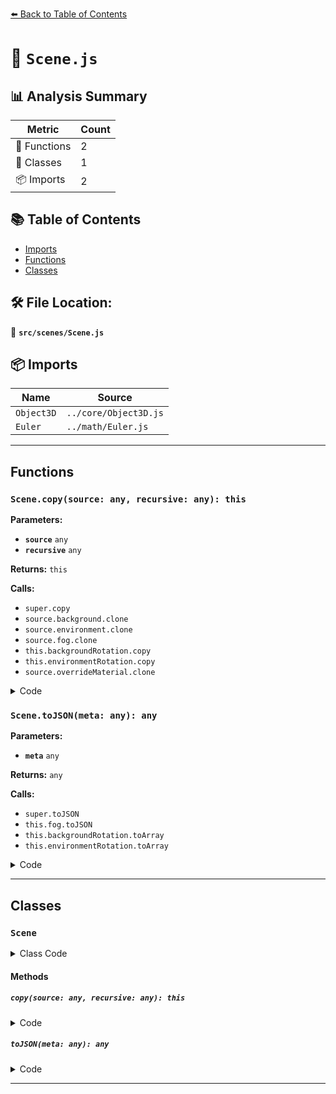 [⬅️ Back to Table of Contents](../../index.md)

# 📄 `Scene.js`

## 📊 Analysis Summary

| Metric | Count |
|--------|-------|
| 🔧 Functions | 2 |
| 🧱 Classes | 1 |
| 📦 Imports | 2 |

## 📚 Table of Contents

- [Imports](#imports)
- [Functions](#functions)
- [Classes](#classes)

## 🛠️ File Location:
📂 **`src/scenes/Scene.js`**

## 📦 Imports

| Name | Source |
|------|--------|
| `Object3D` | `../core/Object3D.js` |
| `Euler` | `../math/Euler.js` |


---

## Functions

### `Scene.copy(source: any, recursive: any): this`

**Parameters:**

- **`source`** `any`
- **`recursive`** `any`

**Returns:** `this`

**Calls:**

- `super.copy`
- `source.background.clone`
- `source.environment.clone`
- `source.fog.clone`
- `this.backgroundRotation.copy`
- `this.environmentRotation.copy`
- `source.overrideMaterial.clone`

<details><summary>Code</summary>

```typescript
copy( source, recursive ) {

		super.copy( source, recursive );

		if ( source.background !== null ) this.background = source.background.clone();
		if ( source.environment !== null ) this.environment = source.environment.clone();
		if ( source.fog !== null ) this.fog = source.fog.clone();

		this.backgroundBlurriness = source.backgroundBlurriness;
		this.backgroundIntensity = source.backgroundIntensity;
		this.backgroundRotation.copy( source.backgroundRotation );

		this.environmentIntensity = source.environmentIntensity;
		this.environmentRotation.copy( source.environmentRotation );

		if ( source.overrideMaterial !== null ) this.overrideMaterial = source.overrideMaterial.clone();

		this.matrixAutoUpdate = source.matrixAutoUpdate;

		return this;

	}
```
</details>

### `Scene.toJSON(meta: any): any`

**Parameters:**

- **`meta`** `any`

**Returns:** `any`

**Calls:**

- `super.toJSON`
- `this.fog.toJSON`
- `this.backgroundRotation.toArray`
- `this.environmentRotation.toArray`

<details><summary>Code</summary>

```typescript
toJSON( meta ) {

		const data = super.toJSON( meta );

		if ( this.fog !== null ) data.object.fog = this.fog.toJSON();

		if ( this.backgroundBlurriness > 0 ) data.object.backgroundBlurriness = this.backgroundBlurriness;
		if ( this.backgroundIntensity !== 1 ) data.object.backgroundIntensity = this.backgroundIntensity;
		data.object.backgroundRotation = this.backgroundRotation.toArray();

		if ( this.environmentIntensity !== 1 ) data.object.environmentIntensity = this.environmentIntensity;
		data.object.environmentRotation = this.environmentRotation.toArray();

		return data;

	}
```
</details>


---

## Classes

### `Scene`

<details><summary>Class Code</summary>

```ts
class Scene extends Object3D {

	/**
	 * Constructs a new scene.
	 */
	constructor() {

		super();

		/**
		 * This flag can be used for type testing.
		 *
		 * @type {boolean}
		 * @readonly
		 * @default true
		 */
		this.isScene = true;

		this.type = 'Scene';

		/**
		 * Defines the background of the scene. Valid inputs are:
		 *
		 * - A color for defining a uniform colored background.
		 * - A texture for defining a (flat) textured background.
		 * - Cube textures or equirectangular textures for defining a skybox.
		 *
		 * @type {?(Color|Texture)}
		 * @default null
		 */
		this.background = null;

		/**
		 * Sets the environment map for all physical materials in the scene. However,
		 * it's not possible to overwrite an existing texture assigned to the `envMap`
		 * material property.
		 *
		 * @type {?Texture}
		 * @default null
		 */
		this.environment = null;

		/**
		 * A fog instance defining the type of fog that affects everything
		 * rendered in the scene.
		 *
		 * @type {?(Fog|FogExp2)}
		 * @default null
		 */
		this.fog = null;

		/**
		 * Sets the blurriness of the background. Only influences environment maps
		 * assigned to {@link Scene#background}. Valid input is a float between `0`
		 * and `1`.
		 *
		 * @type {number}
		 * @default 0
		 */
		this.backgroundBlurriness = 0;

		/**
		 * Attenuates the color of the background. Only applies to background textures.
		 *
		 * @type {number}
		 * @default 1
		 */
		this.backgroundIntensity = 1;

		/**
		 * The rotation of the background in radians. Only influences environment maps
		 * assigned to {@link Scene#background}.
		 *
		 * @type {Euler}
		 * @default (0,0,0)
		 */
		this.backgroundRotation = new Euler();

		/**
		 * Attenuates the color of the environment. Only influences environment maps
		 * assigned to {@link Scene#environment}.
		 *
		 * @type {number}
		 * @default 1
		 */
		this.environmentIntensity = 1;

		/**
		 * The rotation of the environment map in radians. Only influences physical materials
		 * in the scene when {@link Scene#environment} is used.
		 *
		 * @type {Euler}
		 * @default (0,0,0)
		 */
		this.environmentRotation = new Euler();

		/**
		 * Forces everything in the scene to be rendered with the defined material. It is possible
		 * to exclude materials from override by setting {@link Material#allowOverride} to `false`.
		 *
		 * @type {?Material}
		 * @default null
		 */
		this.overrideMaterial = null;

		if ( typeof __THREE_DEVTOOLS__ !== 'undefined' ) {

			__THREE_DEVTOOLS__.dispatchEvent( new CustomEvent( 'observe', { detail: this } ) );

		}

	}

	copy( source, recursive ) {

		super.copy( source, recursive );

		if ( source.background !== null ) this.background = source.background.clone();
		if ( source.environment !== null ) this.environment = source.environment.clone();
		if ( source.fog !== null ) this.fog = source.fog.clone();

		this.backgroundBlurriness = source.backgroundBlurriness;
		this.backgroundIntensity = source.backgroundIntensity;
		this.backgroundRotation.copy( source.backgroundRotation );

		this.environmentIntensity = source.environmentIntensity;
		this.environmentRotation.copy( source.environmentRotation );

		if ( source.overrideMaterial !== null ) this.overrideMaterial = source.overrideMaterial.clone();

		this.matrixAutoUpdate = source.matrixAutoUpdate;

		return this;

	}

	toJSON( meta ) {

		const data = super.toJSON( meta );

		if ( this.fog !== null ) data.object.fog = this.fog.toJSON();

		if ( this.backgroundBlurriness > 0 ) data.object.backgroundBlurriness = this.backgroundBlurriness;
		if ( this.backgroundIntensity !== 1 ) data.object.backgroundIntensity = this.backgroundIntensity;
		data.object.backgroundRotation = this.backgroundRotation.toArray();

		if ( this.environmentIntensity !== 1 ) data.object.environmentIntensity = this.environmentIntensity;
		data.object.environmentRotation = this.environmentRotation.toArray();

		return data;

	}

}
```
</details>

#### Methods

##### `copy(source: any, recursive: any): this`

<details><summary>Code</summary>

```ts
copy( source, recursive ) {

		super.copy( source, recursive );

		if ( source.background !== null ) this.background = source.background.clone();
		if ( source.environment !== null ) this.environment = source.environment.clone();
		if ( source.fog !== null ) this.fog = source.fog.clone();

		this.backgroundBlurriness = source.backgroundBlurriness;
		this.backgroundIntensity = source.backgroundIntensity;
		this.backgroundRotation.copy( source.backgroundRotation );

		this.environmentIntensity = source.environmentIntensity;
		this.environmentRotation.copy( source.environmentRotation );

		if ( source.overrideMaterial !== null ) this.overrideMaterial = source.overrideMaterial.clone();

		this.matrixAutoUpdate = source.matrixAutoUpdate;

		return this;

	}
```
</details>

##### `toJSON(meta: any): any`

<details><summary>Code</summary>

```ts
toJSON( meta ) {

		const data = super.toJSON( meta );

		if ( this.fog !== null ) data.object.fog = this.fog.toJSON();

		if ( this.backgroundBlurriness > 0 ) data.object.backgroundBlurriness = this.backgroundBlurriness;
		if ( this.backgroundIntensity !== 1 ) data.object.backgroundIntensity = this.backgroundIntensity;
		data.object.backgroundRotation = this.backgroundRotation.toArray();

		if ( this.environmentIntensity !== 1 ) data.object.environmentIntensity = this.environmentIntensity;
		data.object.environmentRotation = this.environmentRotation.toArray();

		return data;

	}
```
</details>


---